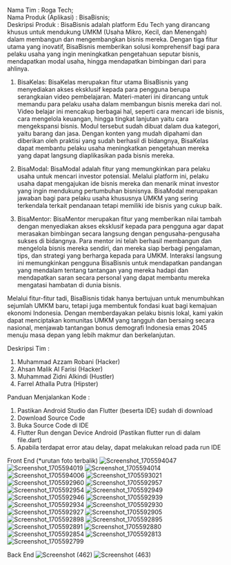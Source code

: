 Nama Tim                : Roga Tech;  
Nama Produk (Aplikasi)  : BisaBisnis;  
Deskripsi Produk        : 
BisaBisnis adalah platform Edu Tech yang dirancang khusus untuk mendukung UMKM (Usaha Mikro, Kecil, dan Menengah) dalam membangun dan mengembangkan bisnis mereka. Dengan tiga fitur utama yang inovatif, BisaBisnis memberikan solusi komprehensif bagi para pelaku usaha yang ingin meningkatkan pengetahuan seputar bisnis, mendapatkan modal usaha, hingga mendapatkan bimbingan dari para ahlinya.

1. BisaKelas:
BisaKelas merupakan fitur utama BisaBisnis yang menyediakan akses eksklusif kepada para pengguna berupa serangkaian video pembelajaran. Materi-materi ini dirancang untuk memandu para pelaku usaha dalam membangun bisnis mereka dari nol. Video belajar ini mencakup berbagai hal, seperti cara mencari ide bisnis, cara mengelola keuangan, hingga tingkat lanjutan yaitu cara mengekspansi bisnis. Modul tersebut sudah dibuat dalam dua kategori, yaitu barang dan jasa. Dengan konten yang mudah dipahami dan diberikan oleh praktisi yang sudah berhasil di bidangnya, BisaKelas dapat membantu pelaku usaha meningkatkan pengetahuan mereka yang dapat langsung diaplikasikan pada bisnis mereka.

2. BisaModal:
BisaModal adalah fitur yang memungkinkan para pelaku usaha untuk mencari investor potensial. Melalui platform ini, pelaku usaha dapat mengajukan ide bisnis mereka dan menarik minat investor yang ingin mendukung pertumbuhan bisnisnya. BisaModal merupakan jawaban bagi para pelaku usaha khususnya UMKM yang sering terkendala terkait pendanaan tetapi memiliki ide bisnis yang cukup baik.

3. BisaMentor:
BisaMentor merupakan fitur yang memberikan nilai tambah dengan menyediakan akses eksklusif kepada para pengguna agar dapat merasakan bimbingan secara langsung dengan pengusaha-pengusaha sukses di bidangnya. Para mentor ini telah berhasil membangun dan mengelola bisnis mereka sendiri, dan mereka siap berbagi pengalaman, tips, dan strategi yang berharga kepada para UMKM. Interaksi langsung ini memungkinkan pengguna BisaBisnis untuk mendapatkan pandangan yang mendalam tentang tantangan yang mereka hadapi dan mendapatkan saran secara personal yang dapat membantu mereka mengatasi hambatan di dunia bisnis.

Melalui fitur-fitur tadi, BisaBisnis tidak hanya bertujuan untuk menumbuhkan sejumlah UMKM baru, tetapi juga membentuk fondasi kuat bagi kemajuan ekonomi Indonesia. Dengan memberdayakan pelaku bisnis lokal, kami yakin dapat menciptakan komunitas UMKM yang tangguh dan bersaing secara nasional, menjawab tantangan bonus demografi Indonesia emas 2045 menuju masa depan yang lebih makmur dan berkelanjutan.

Deskripsi Tim           :
1. Muhammad Azzam Robani (Hacker)
2. Ahsan Malik Al Farisi (Hacker)
3. Muhammad Zidni Alkindi (Hustler)
4. Farrel Athalla Putra (Hipster)

Panduan Menjalankan Kode :
1. Pastikan Android Studio dan Flutter (beserta IDE) sudah di download
2. Download Source Code
3. Buka Source Code di IDE
4. Flutter Run dengan Device Android (Pastikan flutter run di dalam file.dart)
5. Apabila terdapat error atau delay, dapat melakukan reload pada run IDE

Front End (*urutan foto terbalik)
![Screenshot_1705594047](https://github.com/azzamrbni/BisaBisnis/assets/156490924/414581ca-65ad-42af-95d0-d24983430378)
![Screenshot_1705594019](https://github.com/azzamrbni/BisaBisnis/assets/156490924/8e9f8c3c-d968-41ef-8202-667f52f32d60)
![Screenshot_1705594014](https://github.com/azzamrbni/BisaBisnis/assets/156490924/954229fb-252b-4d4c-bc57-e92adab44c3d)
![Screenshot_1705594006](https://github.com/azzamrbni/BisaBisnis/assets/156490924/44d81d84-6c66-4d3d-8807-8be3fbf1588e)
![Screenshot_1705593021](https://github.com/azzamrbni/BisaBisnis/assets/156490924/bd39891d-a308-41a4-ba79-c0367308e924)
![Screenshot_1705592960](https://github.com/azzamrbni/BisaBisnis/assets/156490924/83c59644-bd8b-438d-9295-e5766862120f)
![Screenshot_1705592957](https://github.com/azzamrbni/BisaBisnis/assets/156490924/8c04738f-509c-4533-a51c-545e783bb88a)
![Screenshot_1705592954](https://github.com/azzamrbni/BisaBisnis/assets/156490924/b8f93036-db4a-42b3-a351-f0f9dfced815)
![Screenshot_1705592949](https://github.com/azzamrbni/BisaBisnis/assets/156490924/9f1e557f-33cf-4890-9b38-c1a471fba92f)
![Screenshot_1705592946](https://github.com/azzamrbni/BisaBisnis/assets/156490924/35e19a2e-6a41-450a-a8ae-f7721e1926ce)
![Screenshot_1705592939](https://github.com/azzamrbni/BisaBisnis/assets/156490924/514aac82-5a08-4ff7-a2d9-393d897876b9)
![Screenshot_1705592934](https://github.com/azzamrbni/BisaBisnis/assets/156490924/46e7174d-2ef7-4322-991c-0af64c3a653d)
![Screenshot_1705592930](https://github.com/azzamrbni/BisaBisnis/assets/156490924/69ab728a-3ac5-4c5b-b7c2-acceb635cf09)
![Screenshot_1705592927](https://github.com/azzamrbni/BisaBisnis/assets/156490924/c4985183-f54d-44e5-bebb-6c46ed680c46)
![Screenshot_1705592905](https://github.com/azzamrbni/BisaBisnis/assets/156490924/b482e817-79cb-4e12-b366-8dde1be11011)
![Screenshot_1705592898](https://github.com/azzamrbni/BisaBisnis/assets/156490924/3934c738-08b2-4f5d-91f3-baf7ca37c345)
![Screenshot_1705592895](https://github.com/azzamrbni/BisaBisnis/assets/156490924/d685a975-e444-473b-a392-e95ae0c0748d)
![Screenshot_1705592891](https://github.com/azzamrbni/BisaBisnis/assets/156490924/38fe0fdd-374a-480d-9795-f886d1feefaa)
![Screenshot_1705592880](https://github.com/azzamrbni/BisaBisnis/assets/156490924/8aa294cf-cc8a-488b-8ec0-8c082b6c532a)
![Screenshot_1705592854](https://github.com/azzamrbni/BisaBisnis/assets/156490924/b205834f-5937-4664-9411-a0484ddc0897)
![Screenshot_1705592813](https://github.com/azzamrbni/BisaBisnis/assets/156490924/87f396c2-bfb7-4034-96e8-fe96aa1702b7)
![Screenshot_1705592799](https://github.com/azzamrbni/BisaBisnis/assets/156490924/db54ad16-3a96-40e4-9f73-a0bebc999036)


Back End
![Screenshot (462)](https://github.com/azzamrbni/BisaBisnis/assets/156490924/2e06d8e6-7f1c-4683-9dba-f1965586297e)
![Screenshot (463)](https://github.com/azzamrbni/BisaBisnis/assets/156490924/ceb0f6e7-dacf-4cb7-bc8e-007c842a00bd)
